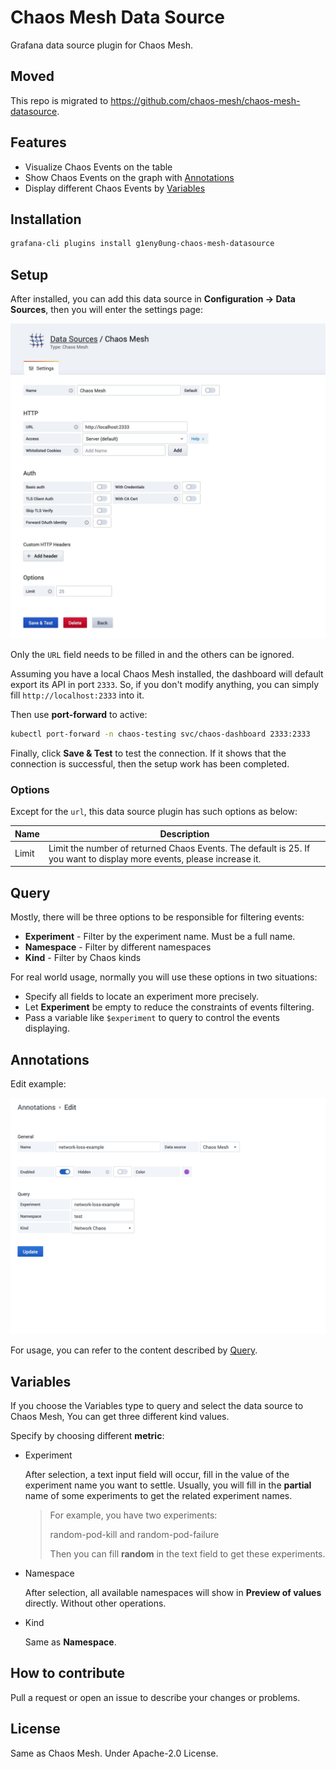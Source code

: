 # Chaos Mesh Data Source

Grafana data source plugin for Chaos Mesh.

## Moved

This repo is migrated to <https://github.com/chaos-mesh/chaos-mesh-datasource>.

## Features

- Visualize Chaos Events on the table
- Show Chaos Events on the graph with [Annotations](https://grafana.com/docs/grafana/latest/dashboards/annotations/)
- Display different Chaos Events by [Variables](https://grafana.com/docs/grafana/latest/variables/)

## Installation

```sh
grafana-cli plugins install g1eny0ung-chaos-mesh-datasource
```

## Setup

After installed, you can add this data source in **Configuration -> Data Sources**, then you will enter the settings page:

![Data Source settings](https://raw.githubusercontent.com/g1eny0ung/grafana-chaos-mesh-datasource/master/img/settings.jpg)

Only the `URL` field needs to be filled in and the others can be ignored.

Assuming you have a local Chaos Mesh installed, the dashboard will default export its API in port `2333`. So, if you don't modify anything, you can simply fill `http://localhost:2333` into it.

Then use **port-forward** to active:

```sh
kubectl port-forward -n chaos-testing svc/chaos-dashboard 2333:2333
```

Finally, click **Save & Test** to test the connection. If it shows that the connection is successful, then the setup work has been completed.

### Options

Except for the `url`, this data source plugin has such options as below:

| Name  | Description                                                                                                           |
| ----- | --------------------------------------------------------------------------------------------------------------------- |
| Limit | Limit the number of returned Chaos Events. The default is 25. If you want to display more events, please increase it. |

## Query

Mostly, there will be three options to be responsible for filtering events:

- **Experiment** - Filter by the experiment name. Must be a full name.
- **Namespace** - Filter by different namespaces
- **Kind** - Filter by Chaos kinds

For real world usage, normally you will use these options in two situations:

- Specify all fields to locate an experiment more precisely.
- Let **Experiment** be empty to reduce the constraints of events filtering.
- Pass a variable like `$experiment` to query to control the events displaying.

## Annotations

Edit example:

![Data Source annotations](https://raw.githubusercontent.com/g1eny0ung/grafana-chaos-mesh-datasource/master/img/annotations.png)

For usage, you can refer to the content described by [Query](#query).

## Variables

If you choose the Variables type to query and select the data source to Chaos Mesh, You can get three different kind values.

Specify by choosing different **metric**:

- Experiment

  After selection, a text input field will occur, fill in the value of the experiment name you want to settle. Usually, you will fill in the **partial** name of some experiments to get the related experiment names.

  > For example, you have two experiments:
  >
  > random-pod-kill and random-pod-failure
  >
  > Then you can fill **random** in the text field to get these experiments.

- Namespace

  After selection, all available namespaces will show in **Preview of values** directly. Without other operations.

- Kind

  Same as **Namespace**.

## How to contribute

Pull a request or open an issue to describe your changes or problems.

## License

Same as Chaos Mesh. Under Apache-2.0 License.
